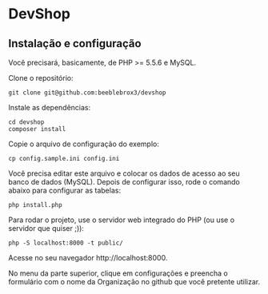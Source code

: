 # DevShop

## Instalação e configuração
Você precisará, basicamente, de PHP >= 5.5.6 e MySQL.

Clone o repositório:

```
git clone git@github.com:beeblebrox3/devshop
```

Instale as dependências:

```
cd devshop
composer install
```

Copie o arquivo de configuração do exemplo:
```
cp config.sample.ini config.ini
```

Você precisa editar este arquivo e colocar os dados de acesso ao seu banco de dados (MySQL).
Depois de configurar isso, rode o comando abaixo para configurar as tabelas:

```
php install.php
```

Para rodar o projeto, use o servidor web integrado do PHP (ou use o servidor que quiser ;)):

```
php -S localhost:8000 -t public/
``` 

Acesse no seu navegador http://localhost:8000.


No menu da parte superior, clique em configurações e preencha o formulário com o nome da Organização no github que você pretente utilizar.